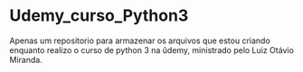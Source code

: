 # Udemy_curso_Python3

Apenas um repositorio para armazenar os arquivos que estou criando enquanto realizo o curso de python 3 na ûdemy, ministrado pelo Luiz Otávio Miranda.

